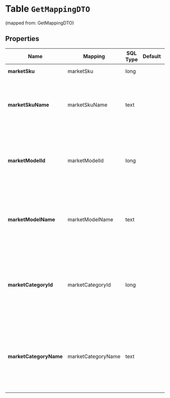 
# Table `GetMappingDTO`
(mapped from: GetMappingDTO)

## Properties
Name | Mapping | SQL Type | Default | Type | Description | Notes
---- | ------- | -------- | ------- | ---- | ----------- | -----
**marketSku** | marketSku | long |  | **kotlin.Long** | SKU на Маркете. |  [optional]
**marketSkuName** | marketSkuName | text |  | **kotlin.String** | Название карточки товара.  Может отсутствовать в ответе, если товар еще не привязан к карточке.  |  [optional]
**marketModelId** | marketModelId | long |  | **kotlin.Long** | Идентификатор модели на Маркете.  Может отсутствовать в ответе, если товар еще не привязан к карточке.  |  [optional]
**marketModelName** | marketModelName | text |  | **kotlin.String** | Название модели на Маркете.  Может отсутствовать в ответе, если товар еще не привязан к карточке.  |  [optional]
**marketCategoryId** | marketCategoryId | long |  | **kotlin.Long** | Идентификатор категории на Маркете, в которую попал товар.  Может отсутствовать в ответе, если Маркет еще не определил категорию товара.  |  [optional]
**marketCategoryName** | marketCategoryName | text |  | **kotlin.String** | Название категории карточки на Маркете.  Может отсутствовать в ответе, если Маркет еще не определил категорию товара.  |  [optional]








